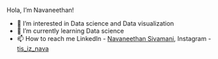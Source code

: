 Hola, I’m Navaneethan!

- 👀 I’m interested in Data science and Data visualization
- 🌱 I’m currently learning Data science
- 📫 How to reach me LinkedIn - [Navaneethan Sivamani](https://www.linkedin.com/in/navaneethansivamani/), Instagram - [tis_iz_nava](https://www.instagram.com/tis_iz_nava)
